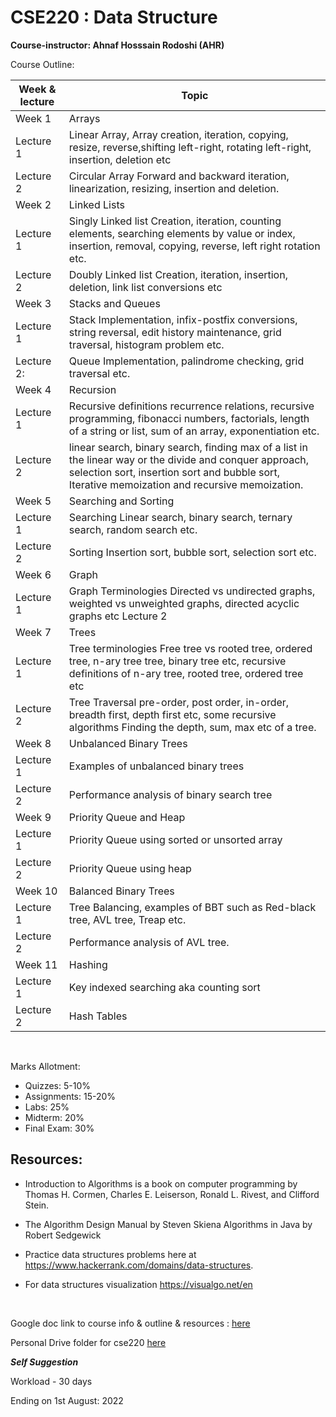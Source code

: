 # CSE220 : Data Structure

**Course-instructor: Ahnaf Hosssain Rodoshi (AHR)**

Course Outline: 

| Week & lecture | Topic |
| ----------- | ----------- |
 Week 1 | Arrays 
Lecture 1 | Linear Array, Array creation, iteration, copying, resize, reverse,shifting left-right, rotating left-right, insertion, deletion etc
Lecture 2 | Circular Array Forward and backward iteration, linearization, resizing, insertion and deletion.  
Week 2 | Linked Lists 
Lecture 1 | Singly Linked list Creation, iteration, counting elements, searching elements by value or index, insertion, removal, copying, reverse, left right rotation etc.
Lecture 2 | Doubly Linked list Creation, iteration, insertion, deletion, link list conversions etc  
Week 3 | Stacks and Queues
Lecture 1 | Stack Implementation, infix-postfix conversions, string reversal, edit history maintenance, grid traversal, histogram problem etc.
Lecture 2: |  Queue Implementation, palindrome checking, grid traversal etc.  
Week 4 | Recursion
Lecture 1 | Recursive definitions recurrence relations, recursive programming, fibonacci numbers, factorials, length of a string or list, sum of an array, exponentiation etc.
Lecture 2 | linear search, binary search, finding max of a list in the linear way or the divide and conquer approach, selection sort, insertion sort and bubble sort, Iterative memoization  and recursive memoization.
Week 5 |  Searching and Sorting
Lecture 1 | Searching Linear search, binary search, ternary search, random search etc.
Lecture 2 | Sorting Insertion sort, bubble sort, selection sort etc.  
Week 6 | Graph
Lecture 1 | Graph Terminologies Directed vs undirected graphs, weighted vs unweighted graphs, directed acyclic graphs etc Lecture 2 | Graph Representations Adjacency matrix vs adjacency list, Graph Traversal Breadth first search vs depth first search. 
Week 7 | Trees
Lecture 1 | Tree terminologies Free tree vs rooted tree, ordered tree, n-ary tree tree, binary tree etc, recursive definitions of n-ary tree, rooted tree, ordered tree etc
Lecture 2 | Tree Traversal pre-order, post order, in-order, breadth first, depth first etc, some recursive algorithms Finding the depth, sum, max etc of a tree.  
Week 8 | Unbalanced Binary Trees
Lecture 1 | Examples of unbalanced binary trees
Lecture 2 | Performance analysis of binary search tree  
Week 9 | Priority Queue and Heap
Lecture 1 | Priority Queue using sorted or unsorted array
Lecture 2 | Priority Queue using heap
Week 10 | Balanced Binary Trees
Lecture 1 | Tree Balancing, examples of BBT such as Red-black tree, AVL tree, Treap etc.
Lecture 2 | Performance analysis of AVL tree. 
Week 11 | Hashing
Lecture 1 | Key indexed searching aka counting sort
Lecture 2 | Hash Tables  

<br>

Marks Allotment: 

* Quizzes: 5-10%
* Assignments: 15-20%
* Labs: 25%
* Midterm: 20%
* Final Exam: 30%




## Resources:

* Introduction to Algorithms is a book on computer programming by Thomas H. Cormen, Charles E. Leiserson, Ronald L. Rivest, and Clifford Stein.   

* The Algorithm Design Manual by Steven Skiena
Algorithms in Java by Robert Sedgewick  

* Practice data structures problems here at https://www.hackerrank.com/domains/data-structures.  

* For data structures visualization https://visualgo.net/en




<br>

Google doc link to course info & outline & resources : [here](https://docs.google.com/document/d/1mdw4A_fH0AeOkzwXgRX_a830SOqRv5cTuZdRExNFv-o/edit?usp=sharing)

Personal Drive folder for cse220 [here](https://drive.google.com/drive/folders/1Pb5qo2GvR1IypzcU20kwuaxAssjox1cx?usp=sharing)

***Self Suggestion***

Workload - 30 days

Ending on 1st August: 2022

